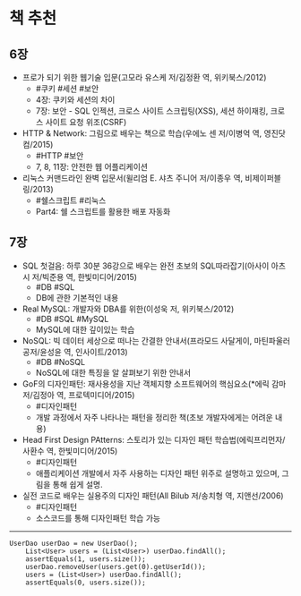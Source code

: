 # 책 추천
## 6장
- 프로가 되기 위한 웹기술 입문(고모라 유스케 저/김정환 역, 위키북스/2012)
    - #쿠키 #세션 #보안
    - 4장: 쿠키와 세션의 차이
    - 7장: 보안 - SQL 인젝션, 크로스 사이트 스크립팅(XSS), 세션 하이재킹, 크로스 사이트 요청 위조(CSRF)
- HTTP & Network: 그림으로 배우는 책으로 학습(우에노 센 저/이병억 역, 영진닷컴/2015)
    - #HTTP #보안
    - 7, 8, 11장: 안전한 웹 어플리케이션
- 리눅스 커맨드라인 완벽 입문서(윌리엄 E. 샤츠 주니어 저/이종우 역, 비제이퍼블링/2013)
    - #쉘스크립트 #리눅스
    - Part4: 쉘 스크립트를 활용한 배포 자동화

## 7장
- SQL 첫걸음: 하루 30분 36강으로 배우는 완전 초보의 SQL따라잡기(아사이 아츠시 저/빅준용 역, 한빛미디어/2015)
    - #DB #SQL
    - DB에 관한 기본적인 내용
- Real MySQL: 개발자와 DBA를 위한(이성욱 저, 위키북스/2012)
    - #DB #SQL #MySQL
    - MySQL에 대한 깊이있는 학습
- NoSQL: 빅 데이터 세상으로 떠나는 간결한 안내서(프라모드 사달게이, 마틴파울러 공저/윤성윤 역, 인사이트/2013)
    - #DB #NoSQL
    - NoSQL에 대한 특징을 알 살펴보기 위한 안내서
- GoF의 디자인패턴: 재사용성을 지난 객체지향 소프트웨어의 핵심요소(*에릭 감마 저/김정아 역, 프로텍미디어/2015)
    - #디자인패턴
    - 개발 과정에서 자주 나타나는 패턴을 정리한 책(초보 개발자에게는 어려운 내용)
- Head First Design PAtterns: 스토리가 있는 디자인 패턴 학습법(에릭프리먼자/사환수 역, 한빛미디어/2015)
    - #디자인패턴
    - 애플리케이션 개발에서 자주 사용하는 디자인 패턴 위주로 설명하고 있으며, 그림을 통해 쉽게 설명.
- 실전 코드로 배우는 실용주의 디자인 패턴(All Bilub 저/송치형 역, 지앤선/2006)
    - #디자인패턴
    - 소스코드를 통해 디자인패턴 학습 가능

---
    UserDao userDao = new UserDao();
        List<User> users = (List<User>) userDao.findAll();
        assertEquals(1, users.size());
        userDao.removeUser(users.get(0).getUserId());
        users = (List<User>) userDao.findAll();
        assertEquals(0, users.size());



